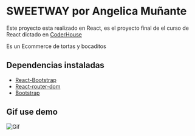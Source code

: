 # SWEETWAY por Angelica Muñante

Este proyecto esta realizado en React, es el proyecto final de el curso de React dictado en [CoderHouse](https://www.coderhouse.com)

Es un Ecommerce de tortas y bocaditos

## Dependencias instaladas

- [React-Bootstrap](https://react-bootstrap.github.io/)
- [React-router-dom](https://v5.reactrouter.com/)
- [Bootstrap](https://getbootstrap.com/)

## Gif use demo
![Gif](https://user-images.githubusercontent.com/94662843/190560911-68e2f2b4-474f-45e5-b324-de4518d4c5ed.gif)
